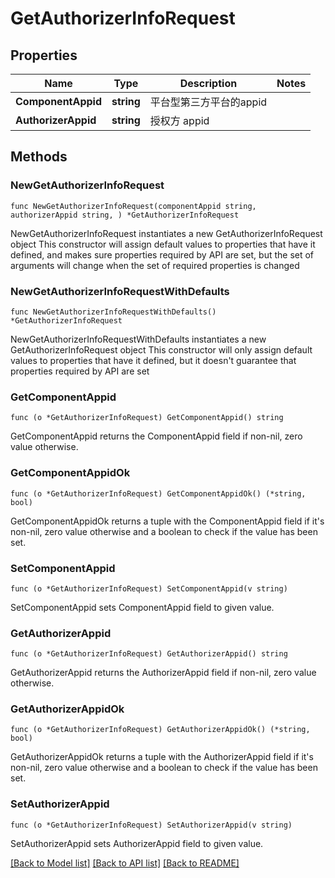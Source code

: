 # GetAuthorizerInfoRequest

## Properties

Name | Type | Description | Notes
------------ | ------------- | ------------- | -------------
**ComponentAppid** | **string** | 平台型第三方平台的appid | 
**AuthorizerAppid** | **string** | 授权方 appid | 

## Methods

### NewGetAuthorizerInfoRequest

`func NewGetAuthorizerInfoRequest(componentAppid string, authorizerAppid string, ) *GetAuthorizerInfoRequest`

NewGetAuthorizerInfoRequest instantiates a new GetAuthorizerInfoRequest object
This constructor will assign default values to properties that have it defined,
and makes sure properties required by API are set, but the set of arguments
will change when the set of required properties is changed

### NewGetAuthorizerInfoRequestWithDefaults

`func NewGetAuthorizerInfoRequestWithDefaults() *GetAuthorizerInfoRequest`

NewGetAuthorizerInfoRequestWithDefaults instantiates a new GetAuthorizerInfoRequest object
This constructor will only assign default values to properties that have it defined,
but it doesn't guarantee that properties required by API are set

### GetComponentAppid

`func (o *GetAuthorizerInfoRequest) GetComponentAppid() string`

GetComponentAppid returns the ComponentAppid field if non-nil, zero value otherwise.

### GetComponentAppidOk

`func (o *GetAuthorizerInfoRequest) GetComponentAppidOk() (*string, bool)`

GetComponentAppidOk returns a tuple with the ComponentAppid field if it's non-nil, zero value otherwise
and a boolean to check if the value has been set.

### SetComponentAppid

`func (o *GetAuthorizerInfoRequest) SetComponentAppid(v string)`

SetComponentAppid sets ComponentAppid field to given value.


### GetAuthorizerAppid

`func (o *GetAuthorizerInfoRequest) GetAuthorizerAppid() string`

GetAuthorizerAppid returns the AuthorizerAppid field if non-nil, zero value otherwise.

### GetAuthorizerAppidOk

`func (o *GetAuthorizerInfoRequest) GetAuthorizerAppidOk() (*string, bool)`

GetAuthorizerAppidOk returns a tuple with the AuthorizerAppid field if it's non-nil, zero value otherwise
and a boolean to check if the value has been set.

### SetAuthorizerAppid

`func (o *GetAuthorizerInfoRequest) SetAuthorizerAppid(v string)`

SetAuthorizerAppid sets AuthorizerAppid field to given value.



[[Back to Model list]](../README.md#documentation-for-models) [[Back to API list]](../README.md#documentation-for-api-endpoints) [[Back to README]](../README.md)



